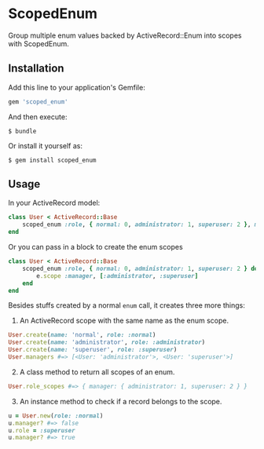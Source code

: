 # ScopedEnum

Group multiple enum values backed by ActiveRecord::Enum into scopes with ScopedEnum.

## Installation

Add this line to your application's Gemfile:

```ruby
gem 'scoped_enum'
```

And then execute:

    $ bundle

Or install it yourself as:

    $ gem install scoped_enum

## Usage

In your ActiveRecord model:

```ruby
class User < ActiveRecord::Base
    scoped_enum :role, { normal: 0, administrator: 1, superuser: 2 }, manager: [:administrator, :superuser]
end
```

Or you can pass in a block to create the enum scopes

```ruby
class User < ActiveRecord::Base
    scoped_enum :role, { normal: 0, administrator: 1, superuser: 2 } do |e|
        e.scope :manager, [:administrator, :superuser]
    end
end
```

Besides stuffs created by a normal `enum` call, it creates three more things:

1. An ActiveRecord scope with the same name as the enum scope.
```ruby
User.create(name: 'normal', role: :normal)
User.create(name: 'administrator', role: :administrator)
User.create(name: 'superuser', role: :superuser)
User.managers #=> [<User: 'administrator'>, <User: 'superuser'>]
```
2. A class method to return all scopes of an enum.
```ruby
User.role_scopes #=> { manager: { administrator: 1, superuser: 2 } }
```
3. An instance method to check if a record belongs to the scope.
```ruby
u = User.new(role: :normal)
u.manager? #=> false
u.role = :superuser
u.manager? #=> true
```
